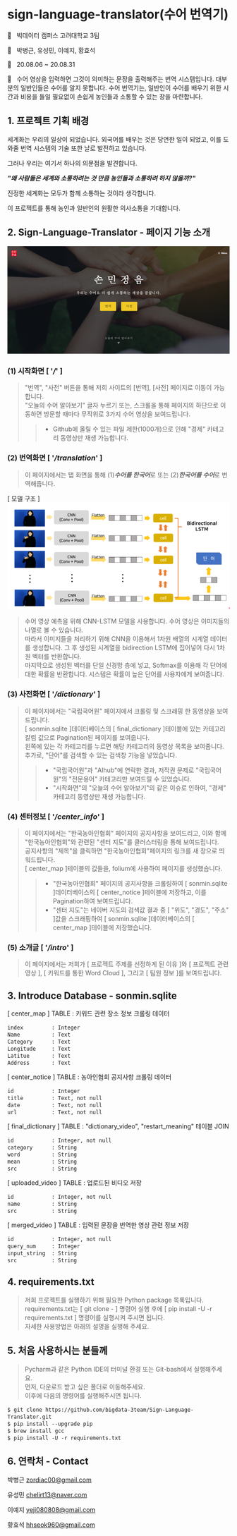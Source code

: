 # sign-language-translator(수어 번역기)
:office: &nbsp;&nbsp;빅데이터 캠퍼스 고려대학교 3팀

:man: &nbsp;&nbsp;박병근, 유성민, 이예지, 황효석

:calendar: &nbsp;&nbsp;20.08.06 ~ 20.08.31

:memo: &nbsp;&nbsp;수어 영상을 입력하면 그것이 의미하는 문장을 출력해주는 번역 시스템입니다. 
대부분의 일반인들은 수어를 알지 못합니다. 수어 번역기는, 일반인이 수어를 배우기 위한 시간과 비용을 들일 필요없이 손쉽게 농인들과 소통할 수 있는 장을 마련합니다.

## 1. 프로젝트 기획 배경

세계화는 우리의 일상이 되었습니다. 외국어를 배우는 것은 당연한 일이 되었고, 이를 도와줄 번역 시스템의 기술 또한 날로 발전하고 있습니다.

그러나 우리는 여기서 하나의 의문점을 발견합니다.



***"왜 사람들은 세계와 소통하려는 것 만큼 농인들과 소통하려 하지 않을까?"***



진정한 세계화는 모두가 함께 소통하는 것이라 생각합니다.

이 프로젝트를 통해 농인과 일반인의 원활한 의사소통을 기대합니다.



## 2. Sign-Language-Translator - 페이지 기능 소개

![no-img](./sonmin/static/images/main.png)

### (1) 시작화면 [ '***/***' ]

> "번역", "사전" 버튼을 통해 저희 사이트의 [번역], [사전] 페이지로 이동이 가능합니다.<br>
> "오늘의 수어 알아보기" 글자 누르기 또는, 스크롤을 통해 페이지의 하단으로 이동하면 방문할 때마다 무작위로 3가지 수어 영상을 보여드립니다.
>> - Github에 올릴 수 있는 파일 제한(1000개)으로 인해 "경제" 카테고리 동영상만 재생 가능합니다.

### (2) 번역화면 [ '***/translation***' ]

> 이 페이지에서는 탭 화면을 통해 (1)***수어를 한국어***로 또는 (2)***한국어를 수어***로 번역해줍니다.

[ 모델 구조 ]  
![no-img](./sonmin/static/images/model.png)  
  
> 수어 영상 예측을 위해 CNN-LSTM 모델을 사용합니다. 수어 영상은 이미지들의 나열로 볼 수 있습니다.  
> 따라서 이미지들을 처리하기 위해 CNN을 이용해서 1차원 배열의 시계열 데이터를 생성합니다. 그 후 생성된 시계열을 bidirection LSTM에 집어넣어 다시 1차원 벡터를 반환합니다.  
> 마지막으로 생성된 벡터를 단일 신경망 층에 넣고, Softmax를 이용해 각 단어에 대한 확률을 반환합니다. 시스템은 확률이 높은 단어를 사용자에게 보여줍니다.


### (3) 사전화면 [ '***/dictionary***' ]

> 이 페이지에서는 "국립국어원" 페이지에서 크롤링 및 스크래핑 한 동영상을 보여드립니다.<br>
> [ sonmin.sqlite ]데이터베이스의 [ final_dictionary ]테이블에 있는 카테고리 칼럼 값으로 Pagination된 페이지를 보여줍니다.<br>
> 왼쪽에 있는 각 카테고리를 누르면 해당 카테고리의 동영상 목록을 보여줍니다.
> 추가로, "단어"를 검색할 수 있는 검색창 기능을 넣었습니다.
>> - "국립국어원"과 "AIhub"에 연락한 결과, 저작권 문제로 "국립국어원"의 "전문용어" 카테고리만 보여드릴 수 있었습니다.
>> - "시작화면"의 "오늘의 수어 알아보기"의 같은 이슈로 인하여, "경제" 카테고리 동영상만 재생 가능합니다.

### (4) 센터정보 [ '***/center_info***' ]

> 이 페이지에서는 "한국농아인협회" 페이지의 공지사항을 보여드리고, 이와 함께 "한국농아인협회"와 관련된 "센터 지도"를 클러스터링을 통해 보여드립니다.<br>
> 공지사항의 "제목"을 클릭하면 "한국농아인협회"페이지의 링크를 새 창으로 띄워드립니다.<br>
> [ center_map ]테이블의 값들을, folium에 사용하여 페이지를 생성했습니다.
>> - "한국농아인협회" 페이지의 공지사항을 크롤링하여 [ sonmin.sqlite ]데이터베이스의 [ center_notice ]테이블에 저장하고, 이를 Pagination하여 보여드립니다.<br>
>> - "센터 지도"는 네이버 지도의 검색값 결과 중 [ "위도", "경도", "주소" ]값을 스크래핑하여 [ sonmin.sqlite ]데이터베이스의 [ center_map ]테이블에 저장했습니다.<br>

### (5) 소개글 [ '***/intro***' ]

> 이 페이지에서는 저희가 [ 프로젝트 주제를 선정하게 된 이유 ]와 [ 프로젝트 관련 영상 ], [ 키워드를 통한 Word Cloud ], 그리고 [ 팀원 정보 ]를 보여드립니다.

## 3. Introduce Database - sonmin.sqlite
[ center_map ] TABLE : 키워드 관련 장소 정보 크롤링 데이터
```
index         : Integer
Name          : Text
Category      : Text
Longitude     : Text
Latitue       : Text
Address       : Text
```

[ center_notice ] TABLE : 농아인협회 공지사항 크롤링 데이터
```
id            : Integer
title         : Text, not null
date          : Text, not null
url           : Text, not null
```

[ final_dictionary ] TABLE : "dictionary_video", "restart_meaning" 테이블 JOIN
```
id            : Integer, not null
category      : String
word          : String
mean          : String
src           : String
```

[ uploaded_video ] TABLE : 업로드된 비디오 저장
```
id            : Integer, not null
name          : String
src           : String
```

[ merged_video ] TABLE : 입력된 문장을 번역한 영상 관련 정보 저장
```
id            : Integer, not null
query_num     : Integer
input_string  : String
src           : String
```

## 4. requirements.txt
> 저희 프로젝트를 실행하기 위해 필요한 Python package 목록입니다.<br>
> requirements.txt는 [ git clone - ] 명령어 실행 후에 [ pip install -U -r requirements.txt ] 명령어를 실행시켜 주시면 됩니다.<br>
> 자세한 사용방법은 아래의 설명을  실행해 주세요.


## 5. 처음 사용하시는 분들께
> Pycharm과 같은 Python IDE의 터미널 환경 또는 Git-bash에서 실행해주세요.<br>
> 먼저, 다운로드 받고 싶은 폴더로 이동해주세요.<br>
> 이후에 다음의 명령어를 실행해주시면 됩니다.
```
$ git clone https://github.com/bigdata-3team/Sign-Language-Translator.git
$ pip install --upgrade pip
$ brew install gcc
$ pip install -U -r requirements.txt
```   


## 6. 연락처 - Contact
박병근 zordiac00@gmail.com

유성민 chelirt13@naver.com

이예지 yeji080808@gmail.com

황효석 hhseok960@gmail.com  
